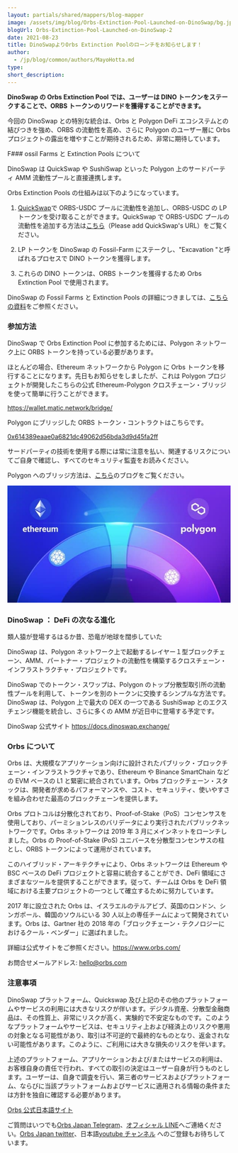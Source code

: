 ```yaml
---
layout: partials/shared/mappers/blog-mapper
image: /assets/img/blog/Orbs-Extinction-Pool-Launched-on-DinoSwap/bg.jpg
blogUrl: Orbs-Extinction-Pool-Launched-on-DinoSwap-2
date: 2021-08-23
title: DinoSwapよりOrbs Extinction Poolのローンチをお知らせします！
author:
  - /jp/blog/common/authors/MayoHotta.md
type:
short_description:
---
```


**DinoSwap の Orbs Extinction Pool では、ユーザーは DINO トークンをステークすることで、ORBS トークンのリワードを獲得することができます。**

今回の DinoSwap との特別な統合は、Orbs と Polygon DeFi エコシステムとの結びつきを強め、ORBS の流動性を高め、さらに Polygon のユーザー層に Orbs プロジェクトの露出を増やすことが期待されるため、非常に期待しています。

F### ossil Farms と Extinction Pools について

DinoSwap は QuickSwap や SushiSwap といった Polygon 上のサードパーティ AMM 流動性プールと直接連携します。

Orbs Extinction Pools の仕組みは以下のようになっています。

1.  [QuickSwap](https://quickswap.exchange/#/swap)で ORBS-USDC プールに流動性を追加し、ORBS-USDC の LP トークンを受け取ることができます。QuickSwap で ORBS-USDC プールの流動性を追加する方法は[こちら](https://www.orbs.com/orbs-is-now-live-on-quickswap/)（Please add QuickSwap's URL）をご覧ください。

2.  LP トークンを DinoSwap の Fossil-Farm にステークし、"Excavation "と呼ばれるプロセスで DINO トークンを獲得します。

3.  これらの DINO トークンは、ORBS トークンを獲得するため Orbs Extinction Pool で使用されます。

DinoSwap の Fossil Farms と Extinction Pools の詳細につきましては、[こちらの資料](https://docs.dinoswap.exchange/)をご参照ください。

### 参加方法

DinoSwap で Orbs Extinction Pool に参加するためには、Polygon ネットワーク上に ORBS トークンを持っている必要があります。

ほとんどの場合、Ethereum ネットワークから Polygon に Orbs トークンを移行することになります。先日もお知らせをしましたが、これは Polygon プロジェクトが開発したこちらの公式 Ethereum-Polygon クロスチェーン・ブリッジを使って簡単に行うことができます。

<https://wallet.matic.network/bridge/>

Polygon にブリッジした ORBS トークン・コントラクトはこちらです。

[0x614389eaae0a6821dc49062d56bda3d9d45fa2ff](https://polygonscan.com/token/0x614389eaae0a6821dc49062d56bda3d9d45fa2ff)

サードパーティの技術を使用する際には常に注意を払い、関連するリスクについてご自身で確認し、すべてのセキュリティ監査をお読みください。

Polygon へのブリッジ方法は、[こちら](https://www.orbs.com/jp/how-to-bridge-orbs-tokens-onto-the-polygon-network-2/)のブログをご覧ください。

[![](/assets/img/blog/Orbs-Extinction-Pool-Launched-on-DinoSwap/image1.jpg)](https://www.orbs.com/how-to-bridge-orbs-tokens-onto-the-polygon-network/)

### DinoSwap ： DeFi の次なる進化

類人猿が登場するはるか昔、恐竜が地球を闊歩していた

DinoSwap は、Polygon ネットワーク上で起動するレイヤー１型ブロックチェーン、AMM、パートナー・プロジェクトの流動性を構築するクロスチェーン・インフラストラクチャ・プロジェクトです。

DinoSwap でのトークン・スワップは、Polygon のトップ分散型取引所の流動性プールを利用して、トークンを別のトークンに交換するシンプルな方法です。DinoSwap は、Polygon 上で最大の DEX の一つである SushiSwap とのエクスチェンジ機能を統合し、さらに多くの AMM が近日中に登場する予定です。

DinoSwap 公式サイト <https://docs.dinoswap.exchange/>

### Orbs について

Orbs は、大規模なアプリケーション向けに設計されたパブリック・ブロックチェーン・インフラストラクチャであり、Ethereum や Binance SmartChain などの EVM ベースの L1 と緊密に統合されています。Orbs ブロックチェーン・スタックは、開発者が求めるパフォーマンスや、コスト、セキュリティ、使いやすさを組み合わせた最高のブロックチェーンを提供します。

Orbs プロトコルは分散化されており、Proof-of-Stake（PoS）コンセンサスを使用しており、パーミションレスのバリデータにより実行されたパブリックネットワークです。Orbs ネットワークは 2019 年 3 月にメインネットをローンチしました。Orbs の Proof-of-Stake (PoS) ユニバースを分散型コンセンサスの柱とし、ORBS トークンによって運用がされています。

このハイブリッド・アーキテクチャにより、Orbs ネットワークは Ethereum や BSC ベースの DeFi プロジェクトと容易に統合することができ、DeFi 領域にさまざまなツールを提供することができます。従って、チームは Orbs を DeFi 領域における主要プロジェクトの一つとして確立するために努力しています。

2017 年に設立された Orbs は、イスラエルのテルアビブ、英国のロンドン、シンガポール、韓国のソウルにいる 30 人以上の専任チームによって開発されています。Orbs は、Gartner 社の 2018 年の「ブロックチェーン・テクノロジーにおけるクール・ベンダー」に選ばれました。

詳細は公式サイトをご参照ください。<https://www.orbs.com/>

お問合せメールアドレス: [hello@orbs.com](https://mail.google.com/mail/?view=cm&fs=1&tf=1&to=hello@orbs.com)

### 注意事項

DinoSwap プラットフォーム、Quickswap 及び上記のその他のプラットフォームやサービスの利用には大きなリスクが伴います。デジタル資産、分散型金融商品は、その性質上、非常にリスクが高く、実験的で不安定なものです。このようなプラットフォームやサービスは、セキュリティ上および経済上のリスクや悪用の対象となる可能性があり、取引は不可逆的で最終的なものとなり、返金されない可能性があります。このように、ご利用には大きな損失のリスクを伴います。

上述のプラットフォーム、アプリケーションおよび/またはサービスの利用は、お客様自身の責任で行われ、すべての取引の決定はユーザー自身が行うものとします。ユーザーは、自身で調査を行い、第三者のサービスおよびプラットフォーム、ならびに当該プラットフォームおよびサービスに適用される情報の条件または方針を独自に確認する必要があります。

<div class='line-separator'></div>

[Orbs 公式日本語サイト](https://www.orbs.com/jp/)

ご質問はいつでも[Orbs Japan Telegram](https://t.me/joinchat/G0HZhBQssmZ05v6sp_G6jg)、[オフィシャル LINE](https://line.me/R/ti/p/%40vrf9558a)へご連絡ください。[Orbs Japan twitter](https://twitter.com/JapanOrbs)、日本語[youtube チャンネル](https://www.youtube.com/channel/UCZePjhX4e6CuAe8v63Li9lg) へのご登録もお待ちしています。
